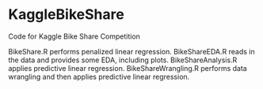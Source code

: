 # KaggleBikeShare
Code for Kaggle Bike Share Competition

BikeShare.R performs penalized linear regression.
BikeShareEDA.R reads in the data and provides some EDA, including plots.
BikeShareAnalysis.R applies predictive linear regression.
BikeShareWrangling.R performs data wrangling and then applies predictive linear regression.
